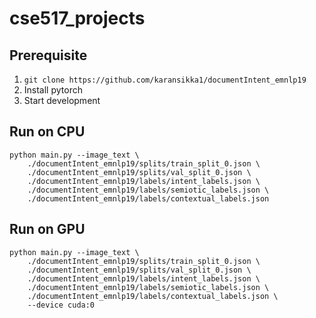 # cse517_projects

## Prerequisite

1. `git clone https://github.com/karansikka1/documentIntent_emnlp19`
2. Install pytorch
3. Start development


## Run on CPU

```
python main.py --image_text \
    ./documentIntent_emnlp19/splits/train_split_0.json \
    ./documentIntent_emnlp19/splits/val_split_0.json \
    ./documentIntent_emnlp19/labels/intent_labels.json \
    ./documentIntent_emnlp19/labels/semiotic_labels.json \
    ./documentIntent_emnlp19/labels/contextual_labels.json
```

## Run on GPU

```
python main.py --image_text \
    ./documentIntent_emnlp19/splits/train_split_0.json \
    ./documentIntent_emnlp19/splits/val_split_0.json \
    ./documentIntent_emnlp19/labels/intent_labels.json \
    ./documentIntent_emnlp19/labels/semiotic_labels.json \
    ./documentIntent_emnlp19/labels/contextual_labels.json \
    --device cuda:0
```